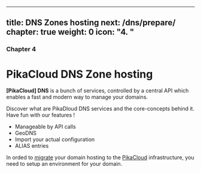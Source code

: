 
---
title: DNS Zones hosting
next: /dns/prepare/
chapter: true
weight: 0
icon: "<b>4. </b>"
---

### Chapter 4

# PikaCloud DNS Zone hosting

**[PikaCloud] DNS** is a bunch of services, controlled by a central API which enables a fast and modern way to manage your domains.

Discover what are PikaDloud DNS services and the core-concepts behind it. Have fun with our features !

  * Manageable by API calls
  * GeoDNS
  * Import your actual configuration
  * ALIAS entries

In orded to [migrate](/dns/migrate/) your domain hosting to the [PikaCloud](https://www.pikacloud.com) infrastructure, you need to setup an environment for your domain.
